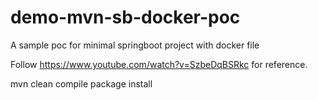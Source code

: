 # demo-mvn-sb-docker-poc
A sample poc for minimal springboot project with docker file

Follow https://www.youtube.com/watch?v=SzbeDqBSRkc for reference.

mvn clean compile package install
